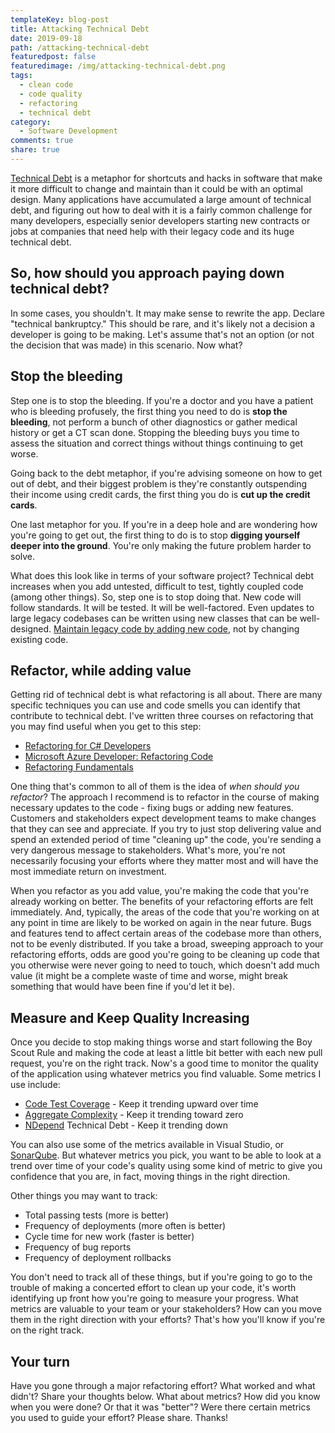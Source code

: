 ```yaml
---
templateKey: blog-post
title: Attacking Technical Debt
date: 2019-09-18
path: /attacking-technical-debt
featuredpost: false
featuredimage: /img/attacking-technical-debt.png
tags:
  - clean code
  - code quality
  - refactoring
  - technical debt
category:
  - Software Development
comments: true
share: true
---
```


[Technical Debt](https://deviq.com/technical-debt/) is a metaphor for shortcuts and hacks in software that make it more difficult to change and maintain than it could be with an optimal design. Many applications have accumulated a large amount of technical debt, and figuring out how to deal with it is a fairly common challenge for many developers, especially senior developers starting new contracts or jobs at companies that need help with their legacy code and its huge technical debt.

## So, how should you approach paying down technical debt?

In some cases, you shouldn't. It may make sense to rewrite the app. Declare "technical bankruptcy." This should be rare, and it's likely not a decision a developer is going to be making. Let's assume that's not an option (or not the decision that was made) in this scenario. Now what?

## Stop the bleeding

Step one is to stop the bleeding. If you're a doctor and you have a patient who is bleeding profusely, the first thing you need to do is **stop the bleeding**, not perform a bunch of other diagnostics or gather medical history or get a CT scan done. Stopping the bleeding buys you time to assess the situation and correct things without things continuing to get worse.

Going back to the debt metaphor, if you're advising someone on how to get out of debt, and their biggest problem is they're constantly outspending their income using credit cards, the first thing you do is **cut up the credit cards**.

One last metaphor for you. If you're in a deep hole and are wondering how you're going to get out, the first thing to do is to stop **digging yourself deeper into the ground**. You're only making the future problem harder to solve.

What does this look like in terms of your software project? Technical debt increases when you add untested, difficult to test, tightly coupled code (among other things). So, step one is to stop doing that. New code will follow standards. It will be tested. It will be well-factored. Even updates to large legacy codebases can be written using new classes that can be well-designed. [Maintain legacy code by adding new code](https://weeklydevtips.com/episodes/015), not by changing existing code.

## Refactor, while adding value

Getting rid of technical debt is what refactoring is all about. There are many specific techniques you can use and code smells you can identify that contribute to technical debt. I've written three courses on refactoring that you may find useful when you get to this step:

- [Refactoring for C# Developers](https://www.pluralsight.com/courses/refactoring-csharp-developers)
- [Microsoft Azure Developer: Refactoring Code](https://www.pluralsight.com/courses/microsoft-azure-code-refactoring)
- [Refactoring Fundamentals](https://www.pluralsight.com/courses/refactoring-fundamentals)

One thing that's common to all of them is the idea of _when should you refactor_? The approach I recommend is to refactor in the course of making necessary updates to the code - fixing bugs or adding new features. Customers and stakeholders expect development teams to make changes that they can see and appreciate. If you try to just stop delivering value and spend an extended period of time "cleaning up" the code, you're sending a very dangerous message to stakeholders. What's more, you're not necessarily focusing your efforts where they matter most and will have the most immediate return on investment.

When you refactor as you add value, you're making the code that you're already working on better. The benefits of your refactoring efforts are felt immediately. And, typically, the areas of the code that you're working on at any point in time are likely to be worked on again in the near future. Bugs and features tend to affect certain areas of the codebase more than others, not to be evenly distributed. If you take a broad, sweeping approach to your refactoring efforts, odds are good you're going to be cleaning up code that you otherwise were never going to need to touch, which doesn't add much value (it might be a complete waste of time and worse, might break something that would have been fine if you'd let it be).

## Measure and Keep Quality Increasing

Once you decide to stop making things worse and start following the Boy Scout Rule and making the code at least a little bit better with each new pull request, you're on the right track. Now's a good time to monitor the quality of the application using whatever metrics you find valuable. Some metrics I use include:

- [Code Test Coverage](https://ardalis.com/tag/code-coverage) - Keep it trending upward over time
- [Aggregate Complexity](https://ardalis.com/measuring-aggregate-complexity-in-software-applications) - Keep it trending toward zero
- [NDepend](https://www.ndepend.com/) Technical Debt - Keep it trending down

You can also use some of the metrics available in Visual Studio, or [SonarQube](https://www.sonarqube.org). But whatever metrics you pick, you want to be able to look at a trend over time of your code's quality using some kind of metric to give you confidence that you are, in fact, moving things in the right direction.

Other things you may want to track:

- Total passing tests (more is better)
- Frequency of deployments (more often is better)
- Cycle time for new work (faster is better)
- Frequency of bug reports
- Frequency of deployment rollbacks

You don't need to track all of these things, but if you're going to go to the trouble of making a concerted effort to clean up your code, it's worth identifying up front how you're going to measure your progress. What metrics are valuable to your team or your stakeholders? How can you move them in the right direction with your efforts? That's how you'll know if you're on the right track.

## Your turn

Have you gone through a major refactoring effort? What worked and what didn't? Share your thoughts below. What about metrics? How did you know when you were done? Or that it was "better"? Were there certain metrics you used to guide your effort? Please share. Thanks!
